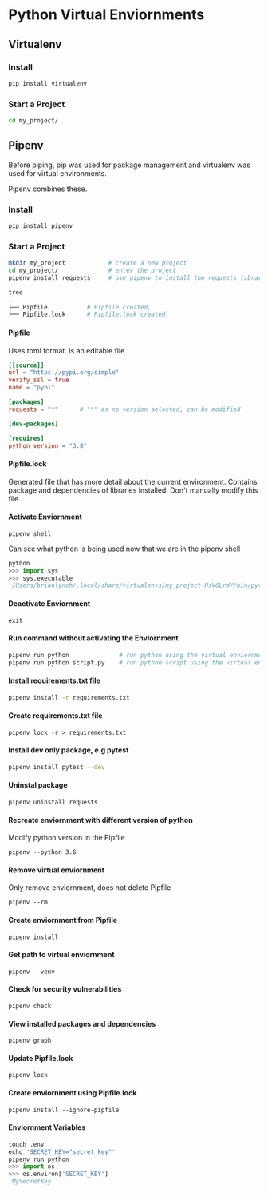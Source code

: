 # Python Virtual Enviornments

## Virtualenv

### Install

```bash
pip install virtualenv
```

### Start a Project

```bash
cd my_project/
```



## Pipenv

Before piping, pip was used for package management and virtualenv was used for virtual environments.

Pipenv combines these.

### Install

```bash
pip install pipenv
```



### Start a Project

```bash
mkdir my_project            # create a new project
cd my_project/              # enter the project
pipenv install requests     # use pipenv to install the requests library

tree
.
├── Pipfile           # Pipfile created,
└── Pipfile.lock      # Pipfile.lock created, 
```

#### Pipfile

Uses toml format. Is an editable file.

```toml
[[source]]
url = "https://pypi.org/simple"
verify_ssl = true
name = "pypi"

[packages]
requests = "*"      # "*" as no version selected, can be modified

[dev-packages]

[requires]
python_version = "3.8"
```

#### Pipfile.lock

Generated file that has more detail about the current environment.
Contains package and dependencies of libraries installed.
Don't manually modify this file.

#### Activate Enviornment

```
pipenv shell
```

Can see what python is being used now that we are in the pipenv shell

```python
python
>>> import sys
>>> sys.executable
'/Users/brianlynch/.local/share/virtualenvs/my_project-HsV6LrWY/bin/python'
```

#### Deactivate Enviornment

```
exit
```

#### Run command without activating the Enviornment

```bash
pipenv run python              # run python using the virtual enviornment
pipenv run python script.py    # run python script using the virtual enviornment
```

#### Install requirements.txt file

```bash
pipenv install -r requirements.txt
```

#### Create requirements.txt file

```
pipenv lock -r > requirements.txt
```

#### Install dev only package, e.g pytest

```bash
pipenv install pytest --dev
```

#### Uninstal package

```
pipenv uninstall requests
```

#### Recreate enviornment with different version of python

Modify python version in the Pipfile

```
pipenv --python 3.6
```

#### Remove virtual enviornment

Only remove enviornment, does not delete Pipfile

```
pipenv --rm
```

#### Create enviornment from Pipfile

```
pipenv install
```

#### Get path to virtual enviornment

```
pipenv --venv
```

#### Check for security vulnerabilities

```
pipenv check
```

#### View installed packages and dependencies

```
pipenv graph
```

#### Update Pipfile.lock

```
pipenv lock
```

#### Create enviornment using Pipfile.lock

```
pipenv install --ignore-pipfile
```

#### Enviornment Variables

```python
touch .env
echo 'SECRET_KEY="secret_key"'
pipenv run python
>>> import os
>>> os.environ['SECRET_KEY']
'MySecretKey'
```

